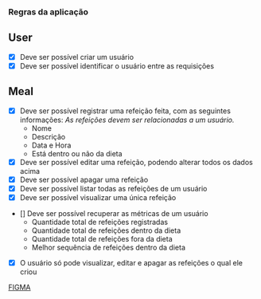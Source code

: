 ### Regras da aplicação

## User
- [X] Deve ser possível criar um usuário
- [X] Deve ser possível identificar o usuário entre as requisições

## Meal
- [X] Deve ser possível registrar uma refeição feita, com as seguintes informações:
    *As refeições devem ser relacionadas a um usuário.*
  - Nome
  - Descrição
  - Data e Hora
  - Está dentro ou não da dieta
- [X] Deve ser possível editar uma refeição, podendo alterar todos os dados acima
- [X] Deve ser possível apagar uma refeição
- [X] Deve ser possível listar todas as refeições de um usuário
- [X] Deve ser possível visualizar uma única refeição
- [] Deve ser possível recuperar as métricas de um usuário
  - Quantidade total de refeições registradas
  - Quantidade total de refeições dentro da dieta
  - Quantidade total de refeições fora da dieta
  - Melhor sequência de refeições dentro da dieta
- [X] O usuário só pode visualizar, editar e apagar as refeições o qual ele criou

[FIGMA](https://www.figma.com/file/BftfaMiXSuIP2MI09OfQnC/Daily-Diet-%E2%80%A2-Desafio-React-Native-(Community)?type=design&node-id=0-1&mode=design&t=as6zUzUdxuroymTE-0)